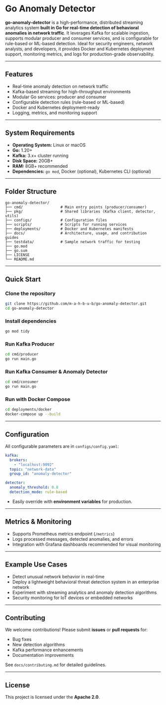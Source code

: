 # Go Anomaly Detector

**go-anomaly-detector** is a high-performance, distributed streaming analytics system **built in Go for real-time detection of behavioral anomalies in network traffic**. It leverages Kafka for scalable ingestion, supports modular producer and consumer services, and is configurable for rule-based or ML-based detection. Ideal for security engineers, network analysts, and developers, it provides Docker and Kubernetes deployment support, monitoring metrics, and logs for production-grade observability.

---

## Features
- Real-time anomaly detection on network traffic
- Kafka-based streaming for high-throughput environments
- Modular Go services: producer and consumer
- Configurable detection rules (rule-based or ML-based)
- Docker and Kubernetes deployment-ready
- Logging, metrics, and monitoring support

---

## System Requirements
- **Operating System:** Linux or macOS
- **Go:** 1.20+
- **Kafka:** 3.x+ cluster running
- **Disk Space:** 20GB+
- **RAM:** 8GB+ recommended
- **Dependencies:** `go mod`, Docker (optional), Kubernetes CLI (optional)

---

## Folder Structure
```
go-anomaly-detector/
├── cmd/                 # Main entry points (producer/consumer)
├── pkg/                 # Shared libraries (Kafka client, detector, utils)
├── configs/             # Configuration files
├── scripts/             # Scripts for running services
├── deployments/         # Docker and Kubernetes manifests
├── docs/                # Architecture, usage, and contribution guides
├── testdata/            # Sample network traffic for testing
├── go.mod
├── go.sum
├── LICENSE
└── README.md
```

---

## Quick Start

### Clone the repository
```bash
git clone https://github.com/m-a-h-b-u-b/go-anomaly-detector.git
cd go-anomaly-detector
```

### Install dependencies
```bash
go mod tidy
```

### Run Kafka Producer
```bash
cd cmd/producer
go run main.go
```

### Run Kafka Consumer & Anomaly Detector
```bash
cd cmd/consumer
go run main.go
```

### Run with Docker Compose
```bash
cd deployments/docker
docker-compose up --build
```

---

## Configuration
All configurable parameters are in `configs/config.yaml`:
```yaml
kafka:
  brokers:
    - "localhost:9092"
  topic: "network-data"
  group_id: "anomaly-detector"

detector:
  anomaly_threshold: 0.8
  detection_mode: rule-based
```
- Easily override with **environment variables** for production.

---

## Metrics & Monitoring
- Supports Prometheus metrics endpoint (`/metrics`)
- Logs processed messages, detected anomalies, and errors
- Integration with Grafana dashboards recommended for visual monitoring

---

## Example Use Cases
- Detect unusual network behavior in real-time
- Deploy a lightweight behavioral threat detection system in an enterprise network
- Experiment with streaming analytics and anomaly detection algorithms
- Security monitoring for IoT devices or embedded networks

---

## Contributing
We welcome contributions! Please submit **issues** or **pull requests** for:
- Bug fixes
- New detection algorithms
- Kafka performance enhancements
- Documentation improvements

See `docs/contributing.md` for detailed guidelines.

---

## License
This project is licensed under the **Apache 2.0**.
